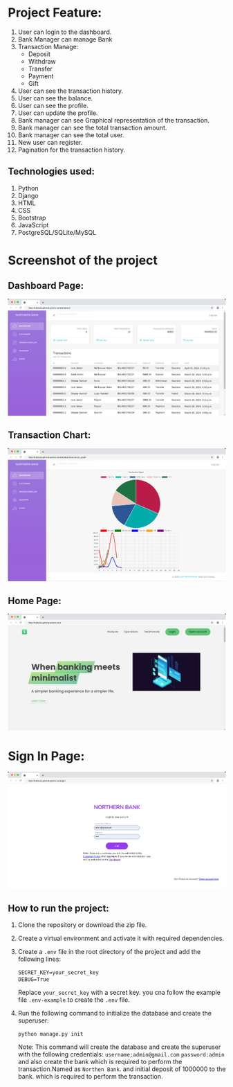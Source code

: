 # Project Feature:
1. User can login to the dashboard.
2. Bank Manager can manage Bank
3. Transaction Manage:
    - Deposit
    - Withdraw
    - Transfer
    - Payment
    - Gift
4. User can see the transaction history.
5. User can see the balance.
6. User can see the profile.
7. User can update the profile.
8. Bank manager can see Graphical representation of the transaction.
9. Bank manager can see the total transaction amount.
10. Bank manager can see the total user.
11. New user can register.
12. Pagination for the transaction history.


## Technologies used:
1. Python
2. Django
3. HTML
4. CSS
5. Bootstrap
6. JavaScript
7. PostgreSQL/SQLite/MySQL


# Screenshot of the project
## Dashboard Page:
![Dashboard Page](images/Bank-Dashboard.jpeg)

## Transaction Chart:
![Transaction Chart](images/chart.jpeg)

## Home Page:
![Home Page](images/Bank.jpeg)


# Sign In Page:
![Sign In Page](images/Sign-In.jpeg)

## How to run the project:

1. Clone the repository or download the zip file.
2. Create a virtual environment and activate it with required dependencies.

4. Create a `.env` file in the root directory of the project and add the following lines:

    ```
    SECRET_KEY=your_secret_key
    DEBUG=True
    ```
    Replace `your_secret_key` with a secret key.
    you cna follow the example file `.env-example` to create the `.env` file.

6. Run the following command to initialize the database and create the superuser:

    ```
    python manage.py init
    ```

    Note: This command will create the database and create the superuser with the following credentials:
    `username:admin@gmail.com` `password:admin`
    and also create the bank which is required to perform the transaction.Named as `Northen Bank`.
    and initial deposit of 1000000 to the bank. which is required to perform the transaction.
